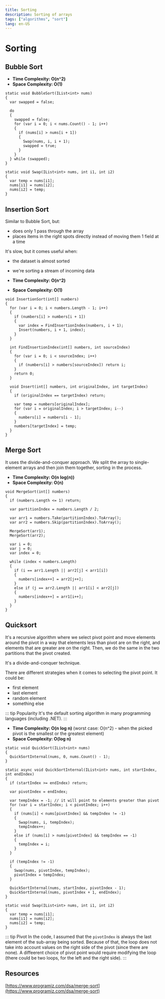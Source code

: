 ```yaml
---
title: Sorting
description: Sorting of arrays
tags: ["algorithms", "sort"]
lang: en-US
---
```


# Sorting

## Bubble Sort

- **Time Complexity: O(n^2)**
- **Space Complexity: O(1)**

```csharpharp
static void BubbleSort(IList<int> nums)
{
  var swapped = false;

  do
  {
    swapped = false;
    for (var i = 0; i < nums.Count() - 1; i++)
    {
      if (nums[i] > nums[i + 1])
      {
        Swap(nums, i, i + 1);
        swapped = true;
      }
    }
  } while (swapped);
}

static void Swap(IList<int> nums, int i1, int i2)
{
  var temp = nums[i1];
  nums[i1] = nums[i2];
  nums[i2] = temp;
}
```

## Insertion Sort

Similar to Bubble Sort, but:

- does only 1 pass through the array
- places items in the right spots directly instead of moving them 1 field at a
  time

It's slow, but it comes useful when:

- the dataset is almost sorted
- we're sorting a stream of incoming data

- **Time Complexity: O(n^2)**
- **Space Complexity: O(1)**

```csharpharp
void InsertionSort(int[] numbers)
{
  for (var i = 0; i < numbers.Length - 1; i++)
  {
    if (numbers[i] > numbers[i + 1])
    {
      var index = FindInsertionIndex(numbers, i + 1);
      Insert(numbers, i + 1, index);
    }
  }

  int FindInsertionIndex(int[] numbers, int sourceIndex)
  {
    for (var i = 0; i < sourceIndex; i++)
    {
      if (numbers[i] > numbers[sourceIndex]) return i;
    }
    return 0;
  }

  void Insert(int[] numbers, int originalIndex, int targetIndex)
  {
    if (originalIndex == targetIndex) return;

    var temp = numbers[originalIndex];
    for (var i = originalIndex; i > targetIndex; i--)
    {
      numbers[i] = numbers[i - 1];
    }
    numbers[targetIndex] = temp;
  }
}
```

## Merge Sort

It uses the divide-and-conquer approach. We split the array to single-element
arrays and then join them together, sorting in the process.

- **Time Complexity: O(n log(n))**
- **Space Complexity: O(n)**

```csharpharp
void MergeSort(int[] numbers)
{
  if (numbers.Length <= 1) return;

  var partitionIndex = numbers.Length / 2;

  var arr1 = numbers.Take(partitionIndex).ToArray();
  var arr2 = numbers.Skip(partitionIndex).ToArray();

  MergeSort(arr1);
  MergeSort(arr2);

  var i = 0;
  var j = 0;
  var index = 0;

  while (index < numbers.Length)
  {
    if (i == arr1.Length || arr2[j] < arr1[i])
    {
      numbers[index++] = arr2[j++];
    }
    else if (j == arr2.Length || arr1[i] < arr2[j])
    {
      numbers[index++] = arr1[i++];
    }
  }
}
```

## Quicksort

It's a recursive algorithm where we select pivot point and move elements around
the pivot in a way that elements less than pivot are on the right, and
elements that are greater are on the right. Then, we do the same in the two
partitions that the pivot created.

It's a divide-and-conquer technique.

There are different strategies when it comes to selecting the pivot point. It
could be:

- first element
- last element
- random element
- something else

::: tip Popularity
It's the default sorting algorithm in many programming languages (including
.NET).
:::

- **Time Complexity: O(n log n)** (worst case: O(n^2) - when the picked pivot
  is the smallest or the greatest element)
- **Space Complexity: O(log n)**

```csharpharp
static void QuickSort(IList<int> nums)
{
  QuickSortInternal(nums, 0, nums.Count() - 1);
}

static async void QuickSortInternal(IList<int> nums, int startIndex, int endIndex)
{
  if (startIndex >= endIndex) return;

  var pivotIndex = endIndex;

  var tempIndex = -1; // it will point to elements greater than pivot
  for (var i = startIndex; i < pivotIndex; i++)
  {
    if (nums[i] < nums[pivotIndex] && tempIndex != -1)
    {
      Swap(nums, i, tempIndex);
      tempIndex++;
    }
    else if (nums[i] > nums[pivotIndex] && tempIndex == -1)
    {
      tempIndex = i;
    }
  }

  if (tempIndex != -1)
  {
    Swap(nums, pivotIndex, tempIndex);
    pivotIndex = tempIndex;
  }

  QuickSortInternal(nums, startIndex, pivotIndex - 1);
  QuickSortInternal(nums, pivotIndex + 1, endIndex);
}

static void Swap(IList<int> nums, int i1, int i2)
{
  var temp = nums[i1];
  nums[i1] = nums[i2];
  nums[i2] = temp;
}
```

::: tip Pivot
In the code, I assumed that the `pivotIndex` is always the last element of the
sub-array being sorted. Because of that, the loop does not take into account
values on the right side of the pivot (since there are none). A diffeerent
choice of pivot point would require modifying the loop (there could be two
loops, for the left and the right side).
:::

## Resources

[https://www.programiz.com/dsa/merge-sort](https://www.programiz.com/dsa/merge-sort)